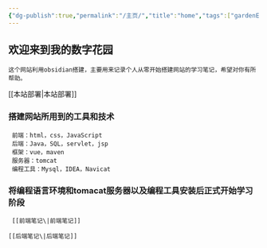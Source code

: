 ```yaml
---
{"dg-publish":true,"permalink":"/主页/","title":"home","tags":["gardenEntry"],"noteIcon":""}
---
```


## 欢迎来到我的数字花园


    这个网站利用obsidian搭建，主要用来记录个人从零开始搭建网站的学习笔记，希望对你有所帮助。
    
[[本站部署\|本站部署]]
### 搭建网站所用到的工具和技术

     前端：html，css，JavaScript
     后端：Java，SQL，servlet，jsp
     框架：vue，maven
     服务器：tomcat
     编程工具：Mysql，IDEA，Navicat
     
### 将编程语言环境和tomacat服务器以及编程工具安装后正式开始学习阶段


     [[前端笔记\|前端笔记]]
     
    [[后端笔记\|后端笔记]]

